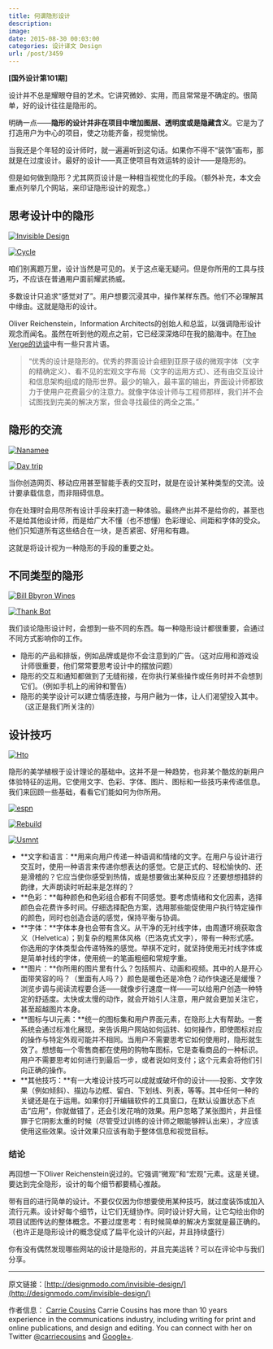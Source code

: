 ```yaml
---
title: 何谓隐形设计
description: 
image: 
date: 2015-08-30 00:03:00
categories: 设计译文 Design
url: /post/3459
---
```


**[国外设计第101期]**

设计并不总是耀眼夺目的艺术。它讲究微妙、实用，而且常常是不确定的。很简单，好的设计往往是隐形的。

明确一点——**隐形的设计并非在项目中增加图层、透明度或是隐藏含义**。它是为了打造用户为中心的项目，使之功能齐备，视觉愉悦。

当我还是个年轻的设计师时，就一遍遍听到这句话。如果你不得不“装饰”画布，那就是在过度设计。最好的设计——真正使项目有效运转的设计——是隐形的。

但是如何做到隐形？尤其网页设计是一种相当视觉化的手段。（额外补充，本文会重点列举几个网站，来印证隐形设计的观念。）

## 思考设计中的隐形

[![Invisible Design](http://designmodo.com/wp-content/uploads/2015/08/alchemy.jpg)](http://www.alchemy-digital.co.uk/)

[![Cycle](http://designmodo.com/wp-content/uploads/2015/08/cycle.jpg)](http://www.cyclebycycle.com/)

咱们别离题万里，设计当然是可见的。关于这点毫无疑问。但是你所用的工具与技巧，不应该在普通用户面前耀武扬威。

多数设计只追求“感觉对了”。用户想要沉浸其中，操作某样东西。他们不必理解其中缘由。这就是隐形的设计。

Oliver Reichenstein，Information Architects的创始人和总监，以强调隐形设计观念而闻名。虽然在听到他的观点之前，它已经深深烙印在我的脑海中。在[The Verge的访谈](http://www.theverge.com/2012/7/24/3177332/ia-oliver-reichenstein-writer-interview-good-design-is-invisible)中有一些只言片语。

> “优秀的设计是隐形的。优秀的界面设计会细到亚原子级的微观字体（文字的精确定义）、看不见的宏观文字布局（文字的运用方式）、还有由交互设计和信息架构组成的隐形世界。最少的输入，最丰富的输出，界面设计师都致力于使用户花费最少的注意力。就像字体设计师与工程师那样，我们并不会试图找到完美的解决方案，但会寻找最佳的两全之策。”

## 隐形的交流

[![Nanamee](http://designmodo.com/wp-content/uploads/2015/08/nanamee-e1440485288220.jpg)](https://www.nanamee.com/)

[![Day trip](http://designmodo.com/wp-content/uploads/2015/08/day-trip.jpg)](https://godaytrip.com/)

当你创造网页、移动应用甚至智能手表的交互时，就是在设计某种类型的交流。设计要承载信息，而非阻碍信息。

你在处理时会用尽所有设计手段来打造一种体验。最终产出并不是给你的，甚至也不是给其他设计师，而是给广大不懂（也不想懂）色彩理论、间距和字体的受众。他们只知道所有这些结合在一块，是否紧密、好用和有趣。

这就是将设计视为一种隐形的手段的重要之处。

## 不同类型的隐形

[![Bill Bbyron Wines](http://designmodo.com/wp-content/uploads/2015/08/byron.jpg)](http://billbyronwines.com/)

[![Thank Bot](http://designmodo.com/wp-content/uploads/2015/08/thank-bot-e1440485454644.jpg)](http://thankbot.com/)

我们谈论隐形设计时，会想到一些不同的东西。每一种隐形设计都很重要，会通过不同方式影响你的工作。

* 隐形的产品和排版，例如品牌或是你不会注意到的广告。（这对应用和游戏设计师很重要，他们常常要思考设计中的摆放问题）
* 隐形的交互和通知都做到了无缝衔接，在你执行某些操作或任务时并不会想到它们。（例如手机上的闹钟和警告）
* 隐形的美学设计可以建立情感连接，与用户融为一体，让人们渴望投入其中。（这正是我们所关注的）

## 设计技巧

[![Hto](http://designmodo.com/wp-content/uploads/2015/08/hto.jpg)](http://www.hto.ca/)

隐形的美学植根于设计理论的基础中。这并不是一种趋势，也非某个酷炫的新用户体验特征的运用。它使用文字、色彩、字体、图片、图标和一些技巧来传递信息。我们来回顾一些基础，看看它们能如何为你所用。

[![espn](http://designmodo.com/wp-content/uploads/2015/08/espn.jpg)](https://mediadistribution.espn.com/)

[![Rebuild](http://designmodo.com/wp-content/uploads/2015/08/rebuild.jpg)](http://www.rebuildingtogether-stl.org/#community)

[![Usmnt](http://designmodo.com/wp-content/uploads/2015/08/usmnt.jpg)](http://nextmatch.us/)

* **文字和语言：**用来向用户传递一种语调和情绪的文字。在用户与设计进行交互时，使用一种语言来传递你想表达的感觉。它是正式的、轻松愉快的、还是滑稽的？它应当使你感受到热情，或是想要做出某种反应？还要想想措辞的韵律，大声朗读时听起来是怎样的？
* **色彩：**每种颜色和色彩组合都有不同感觉。要考虑情绪和文化因素，选择颜色会花费许多时间。仔细选择配色方案，选用那些能促使用户执行特定操作的颜色，同时也创造合适的感觉，保持平衡与协调。
* **字体：**字体本身也会带有含义。从干净的无衬线字体，由周遭环境获取含义（Helvetica）；到复杂的粗黑体风格（巴洛克式文字），带有一种形式感。你选用的字体类型会传递特殊的感觉。举棋不定时，就坚持使用无衬线字体或是简单衬线的字体，使用统一的笔画粗细和常规字重。
* **图片：**你所用的图片里有什么？包括照片、动画和视频。其中的人是开心面带笑容的吗？（里面有人吗？）颜色是暖色还是冷色？动作快速还是缓慢？浏览步调与阅读流程要合适——就像步行速度一样——可以给用户创造一种特定的舒适度。太快或太慢的动作，就会开始引人注意，用户就会更加关注它，甚至超越图片本身。
* **图标与UI元素：**统一的图标集和用户界面元素，在隐形上大有帮助。一套系统会通过标准化展现，来告诉用户网站如何运转、如何操作，即使图标对应的操作与特定外观可能并不相同。当用户不需要思考它如何使用时，隐形就生效了。想想每一个零售商都在使用的购物车图标，它是查看商品的一种标识。用户不需要思考如何进行到最后一步，或者说如何支付；这个元素会将他们引向正确的操作。
* **其他技巧：**有一大堆设计技巧可以成就或破坏你的设计——投影、文字效果（例如倾斜）、描边与边框、留白、下划线、列表，等等。其中任何一种的关键还是在于运用。如果你打开编辑软件的工具窗口，在默认设置状态下点击“应用”，你就做错了，还会引发花哨的效果。用户忽略了某张图片，并且怪罪于它阴影太重的时候（尽管受过训练的设计师之眼能够辨认出来），才应该使用这些效果。设计效果只应该有助于整体信息和视觉目标。

### 结论

再回想一下Oliver Reichenstein说过的。它强调“微观”和“宏观”元素。这是关键。要达到完全隐形，设计的每个细节都要精心推敲。

带有目的进行简单的设计。不要仅仅因为你想要使用某种技巧，就过度装饰或加入流行元素。设计好每个细节，让它们无缝协作。同时设计好大局，让它勾绘出你的项目试图传达的整体概念。不要过度思考：有时候简单的解决方案就是最正确的。（也许正是隐形设计的概念促成了扁平化设计的兴起，并且持续盛行）

你有没有偶然发现哪些网站的设计是隐形的，并且完美运转？可以在评论中与我们分享。

---

原文链接：[http://designmodo.com/invisible-design/](http://designmodo.com/invisible-design/)

作者信息：
[Carrie Cousins](http://designmodo.com/author/carrie/)
Carrie Cousins has more than 10 years experience in the communications industry, including writing for print and online publications, and design and editing. You can connect with her on Twitter [@carriecousins](https://twitter.com/carriecousins) and [Google+](https://plus.google.com/+CarrieCousins?rel=author).